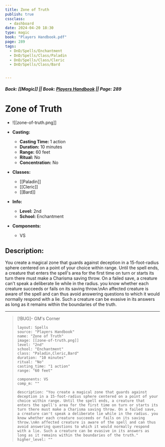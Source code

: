 ```yaml
---
title: Zone of Truth
publish: true
cssclass:
  - dashboard
date: 2024-04-20 18:30
type: magic
book: "Players Handbook.pdf"
page: 289
tags:
  - DnD/Spells/Enchantment
  - DnD/Spells/Class/Paladin
  - DnD/Spells/Class/Cleric
  - DnD/Spells/Class/Bard


---
```


##### Back: [[Magic]] || Book: [Players Handbook](https://drive.google.com/drive/folders/1O5bhpYizcIT5xxAoLOuzCRht_PVS7VSG?usp=sharing) || Page: 289

# Zone of Truth
- ![[zone-of-truth.png]]
- **Casting:**
    - **Casting Time:** 1 action
    - **Duration:** 10 minutes
    - **Range:** 60 feet
    - **Ritual:** No
    - **Concentration:** No
- **Classes:**
    - [[Paladin]]
    - [[Cleric]]
    - [[Bard]]

- **Info:**
    - **Level:** 2nd
    - **School:** Enchantment
- **Components:**
    - VS


## Description:
You create a magical zone that guards against deception in a 15-foot-radius sphere centered on a point of your choice within range. Until the spell ends, a creature that enters the spell's area for the first time on turn or starts its turn there must make a Charisma saving throw. On a failed save, a creature can't speak a deliberate lie while in the radius. you know whether each creature succeeds or fails on its saving throw.\nAn affected creature is aware of the spell and can thus avoid answering questions to which it would normally respond with a lie. Such a creature can be evasive in its answers as long as it remains within the boundaries of the truth.



---

> [!BUG]- GM's Corner
>
> ```statblock
> layout: Spells
> source: "Players Handbook"
> name: "Zone of Truth"
> image: [[zone-of-truth.png]]
> level: "2nd"
> school: "Enchantment"
> class: "Paladin,Cleric,Bard"
> duration: "10 minutes"
> ritual: "No"
> casting_time: "1 action"
> range: "60 feet"
>
> components: VS
> comp_m: ""
>
> description: "You create a magical zone that guards against deception in a 15-foot-radius sphere centered on a point of your choice within range. Until the spell ends, a creature that enters the spell's area for the first time on turn or starts its turn there must make a Charisma saving throw. On a failed save, a creature can't speak a deliberate lie while in the radius. you know whether each creature succeeds or fails on its saving throw.\nAn affected creature is aware of the spell and can thus avoid answering questions to which it would normally respond with a lie. Such a creature can be evasive in its answers as long as it remains within the boundaries of the truth."
> higher_level: ""
> ```
